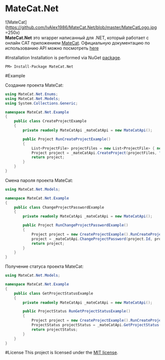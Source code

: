 # MateCat.Net
![MateCat](https://github.com/IvAlex1986/MateCat.Net/blob/master/MateCatLogo.jpg =250x)
<br />
**MateCat.Net** это wrapper написанный для .NET, который работает с онлайн CAT приложением [MateCat](https://www.matecat.com/). Официальную документацию по использованию API можно посмотреть [here](https://www.matecat.com/api/docs)

#Installation
Installation is performed via NuGet [package](https://www.nuget.org/packages/MateCat.Net).
```
PM> Install-Package MateCat.Net
```

#Example

Создание проекта MateCat:
```c#
using MateCat.Net.Enums;
using MateCat.Net.Models;
using System.Collections.Generic;

namespace MateCat.Net.Example
{
    public class CreateProjectExample
    {
        private readonly MateCatApi _mateCatApi = new MateCatApi();

        public Project RunCreateProjectExample()
        {
            List<ProjectFile> projectFiles = new List<ProjectFile> { new ProjectFile(@"C:\Temp\Example.txt") };
            Project project = _mateCatApi.CreateProject(projectFiles, "TestProjectName", "en-EN", "ru-RU", SupportedSubject.Internet);
            return project;
        }
    }
}
```

Смена пароля проекта MateCat:
```c#
using MateCat.Net.Models;

namespace MateCat.Net.Example
{
    public class ChangeProjectPasswordExample
    {
        private readonly MateCatApi _mateCatApi = new MateCatApi();

        public Project RunChangeProjectPasswordExample()
        {
            Project project = new CreateProjectExample().RunCreateProjectExample();
            project = _mateCatApi.ChangeProjectPassword(project.Id, project.Password, "MY_NEW_PASSWORD");
            return project;
        }
    }
}
```

Получение статуса проекта MateCat:
```c#
using MateCat.Net.Models;

namespace MateCat.Net.Example
{
    public class GetProjectStatusExample
    {
        private readonly MateCatApi _mateCatApi = new MateCatApi();

        public ProjectStatus RunGetProjectStatusExample()
        {
            Project project = new CreateProjectExample().RunCreateProjectExample();
            ProjectStatus projectStatus = _mateCatApi.GetProjectStatus(project.Id, project.Password);
            return projectStatus;
        }
    }
}
```

#License
This project is licensed under the [MIT license](https://github.com/IvAlex1986/MateCat.Net/blob/master/LICENSE).
